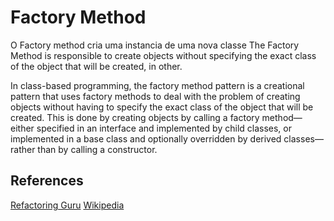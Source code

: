 # Factory Method

O Factory method cria uma instancia de uma nova classe
The Factory Method is responsible to create objects without specifying the exact class of the object that will be created, in other.

In class-based programming, the factory method pattern is a creational pattern that uses factory methods to deal with the problem of creating objects without having to specify the exact class of the object that will be created. This is done by creating objects by calling a factory method—either specified in an interface and implemented by child classes, or implemented in a base class and optionally overridden by derived classes—rather than by calling a constructor.

## References

[Refactoring Guru](https://refactoring.guru/design-patterns/factory-method)
[Wikipedia](https://en.wikipedia.org/wiki/Factory_method_pattern)
